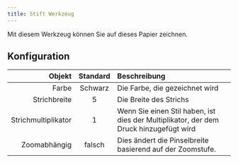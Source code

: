 ```yaml
---
title: Stift Werkzeug
---
```


Mit diesem Werkzeug können Sie auf dieses Papier zeichnen.

## Konfiguration

|              Objekt | Standard | Beschreibung                                                                          |
| ------------------: | :------: | :------------------------------------------------------------------------------------ |
|               Farbe |  Schwarz | Die Farbe, die gezeichnet wird                                                        |
|        Strichbreite |     5    | Die Breite des Strichs                                                                |
| Strichmultiplikator |     1    | Wenn Sie einen Stil haben, ist dies der Multiplikator, der dem Druck hinzugefügt wird |
|        Zoomabhängig |  falsch  | Dies ändert die Pinselbreite basierend auf der Zoomstufe.             |
